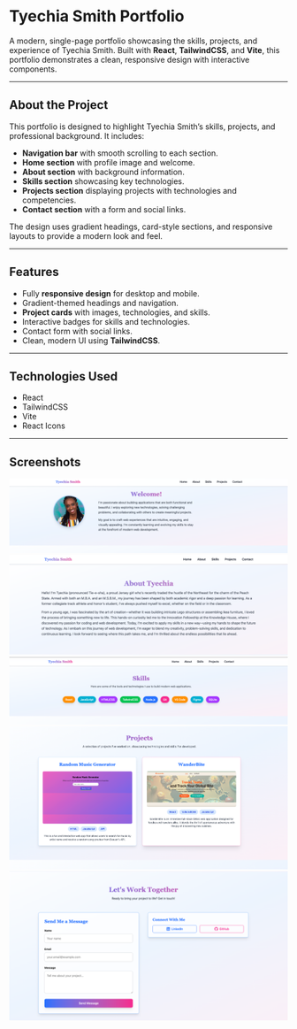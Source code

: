 # Tyechia Smith Portfolio

A modern, single-page portfolio showcasing the skills, projects, and experience of Tyechia Smith. Built with **React**, **TailwindCSS**, and **Vite**, this portfolio demonstrates a clean, responsive design with interactive components.

---



## About the Project

This portfolio is designed to highlight Tyechia Smith’s skills, projects, and professional background. It includes:

- **Navigation bar** with smooth scrolling to each section. 
- **Home section** with profile image and welcome.  
- **About section** with background information.  
- **Skills section** showcasing key technologies.  
- **Projects section** displaying projects with technologies and competencies.  
- **Contact section** with a form and social links.  

The design uses gradient headings, card-style sections, and responsive layouts to provide a modern look and feel.

---

## Features

- Fully **responsive design** for desktop and mobile.  
- Gradient-themed headings and navigation.  
- **Project cards** with images, technologies, and skills.  
- Interactive badges for skills and technologies.  
- Contact form with social links.  
- Clean, modern UI using **TailwindCSS**.  

---

## Technologies Used

- React
- TailwindCSS
- Vite
- React Icons

---

## Screenshots

![Homepage Screenshot](public/screenshot1.png)
![About Screenshot](public/screenshot2.png)
![Skills Screenshot](public/screenshot3.png)
![Projects Screenshot](public/screenshot4.png)
![Contact Screenshot](public/screenshot5.png)